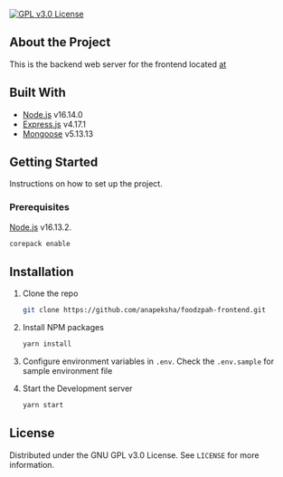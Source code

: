 [![GPL v3.0 License][license-shield]][license-url]

## About the Project

This is the backend web server for the frontend located [at](https://github.com/anapeksha/foodzpah-frontend)

## Built With

* [Node.js](https://nodejs.org/) v16.14.0
* [Express.js](https://expressjs.com) v4.17.1
* [Mongoose](https://mongoosejs.com) v5.13.13

## Getting Started

Instructions on how to set up the project.

### Prerequisites

[Node.js](https://nodejs.org) v16.13.2.

  ```sh
  corepack enable
  ```

## Installation

1. Clone the repo
   ```sh
   git clone https://github.com/anapeksha/foodzpah-frontend.git
   ```
3. Install NPM packages
   ```sh
   yarn install
   ```
4. Configure environment variables  in `.env`. Check the `.env.sample` for sample environment file

5. Start the Development server
    ```sh
    yarn start
    ```

## License

Distributed under the GNU GPL v3.0 License. See `LICENSE` for more information.

[license-shield]: https://img.shields.io/github/license/anapeksha/foodzpah-backend.svg?style=for-the-badge
[license-url]: https://github.com/anapeksha/foodzpah-backend/blob/main/LICENSE